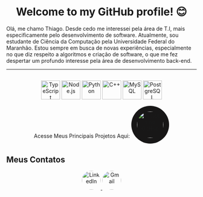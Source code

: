 <h1 align="center">
  <br>
  Welcome to my GitHub profile! 😊
</h1>

Olá, me chamo Thiago. Desde cedo me interessei pela área de T.I, mais especificamente pelo desenvolvimento de software. Atualmente, sou estudante
de Ciência da Computação pela Universidade Federal do Maranhão. Estou sempre em busca de novas experiências, especialmente no que diz respeito a algoritmos e criação de software, o que me fez despertar um profundo interesse pela área de desenvolvimento back-end.

---

##
<p align="center">
  <img src="https://cdn.jsdelivr.net/gh/devicons/devicon/icons/typescript/typescript-original.svg" alt="TypeScript" width="50">
  <img src="https://cdn.jsdelivr.net/gh/devicons/devicon/icons/nodejs/nodejs-original.svg" alt="Node.js" width="50">
  <img src="https://cdn.jsdelivr.net/gh/devicons/devicon/icons/python/python-original.svg" alt="Python" width="50">
  <img src="https://cdn.jsdelivr.net/gh/devicons/devicon/icons/cplusplus/cplusplus-original.svg" alt="C++" width="50">
  <img src="https://cdn.jsdelivr.net/gh/devicons/devicon/icons/mysql/mysql-original.svg" alt="MySQL" width="50">
  <img src="https://cdn.jsdelivr.net/gh/devicons/devicon/icons/postgresql/postgresql-original.svg" alt="PostgreSQL" width="50">
  <i class="devicon-redis-plain colored"></i>
  <i class="iconify" data-icon="skill-icons:selenium"></i>
  <i class="fa-brands fa-jenkins"></i>

</p>

<p align="center">
  Acesse Meus Principais Projetos Aqui: 
  <a href="https://github.com/tpsousa/Principais-Projetos">
    <img src="https://upload.wikimedia.org/wikipedia/commons/9/91/Octicons-mark-github.svg" alt="Projetos no GitHub" width="70" style="border-radius: 50%; background-color: #181717; padding: 15px;">
  </a>
</p>

## Meus Contatos

<p align="center">
  <a href="https://www.linkedin.com/in/thiago-sousa-2227a12b8/">
    <img src="https://cdn.jsdelivr.net/gh/devicons/devicon/icons/linkedin/linkedin-original.svg" alt="LinkedIn" width="50" style="border-radius: 50%;">
  </a>
  <a href="mailto:thpdev098@gmail.com">
    <img src="https://img.icons8.com/color/48/000000/gmail.png" alt="Gmail" width="50" style="border-radius: 50%;">
  </a>
</p>
